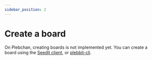 ```yaml
---
sidebar_position: 2
---
```


# Create a board

On Plebchan, creating boards is not implemented yet. You can create a board using the [Seedit client](/learn/clients/seedit/create-a-community), or [plebbit-cli](/learn/clients/plebbit-cli/create-a-subplebbit).